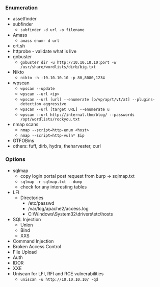 ### Enumeration
- assetfinder
- subfinder
  - `subfinder -d url -o filename`
- Amass
  - `amass enum- d url`
- crt.sh
- httprobe - validate what is live
- gobuster
  - `gobuster dir -u http://10.10.10.10:port -w /usr/share/wordlists/dirb/big.txt`
- Nikto
  - `nikto -h -10.10.10.10 -p 80,8080,1234`
- wpscan
  - `wpscan --update`
  - `wpscan --url <ip>`
  - `wpscan --url [url] --enumerate [p/vp/ap/t/vt/at] --plugins-detection aggressive`
  - `wpscan --url [target URL] --enumerate u`
  - `wpscan --url http://internal.thm/blog/ --passwords /opt/wordlists/rockyou.txt`
- nmap scans
  - `nmap --script=http-enum <host>`
  - `nmap --script=http-vuln* $ip`
- GTFOBins
- others: fuff, dirb, hydra, theharvester, curl

### Options
- sqlmap
  - copy login portal post request from burp -> sqlmap.txt
  - `sqlmap -r sqlmap.txt --dump`
  - check for any interesting tables
- LFI
  - Directories
    - /etc/passwd
    - /var/log/apache2/access.log
    - C:\Windows\System32\drivers\etc\hosts
- SQL Injection
  - Union
  - Bind
  - XXS
- Command Injection
- Broken Access Control
- File Upload
- Auth
- IDOR
- XXE
- Uniscan for LFI, RFI and RCE vulnerabilities
  - `uniscan -u http://10.10.10.10/ -qd`
